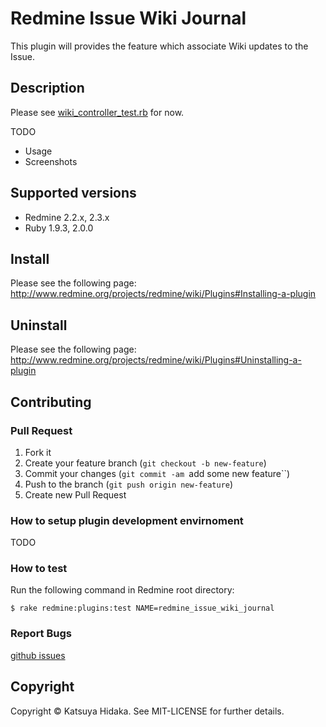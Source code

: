 # Redmine Issue Wiki Journal

This plugin will provides the feature which associate Wiki updates to the Issue.

## Description

Please see [wiki_controller_test.rb](https://github.com/hidakatsuya/redmine_issue_wiki_journal/blob/master/test/functional/wiki_controller_test.rb) for now.

TODO

  * Usage
  * Screenshots

## Supported versions

  * Redmine 2.2.x, 2.3.x
  * Ruby 1.9.3, 2.0.0

## Install

Please see the following page:  
http://www.redmine.org/projects/redmine/wiki/Plugins#Installing-a-plugin

## Uninstall

Please see the following page:  
http://www.redmine.org/projects/redmine/wiki/Plugins#Uninstalling-a-plugin

## Contributing

### Pull Request

  1. Fork it
  2. Create your feature branch (``git checkout -b new-feature``)
  3. Commit your changes (``git commit -am ``add some new feature``)
  4. Push to the branch (``git push origin new-feature``)
  5. Create new Pull Request

### How to setup plugin development envirnoment

TODO

### How to test

Run the following command in Redmine root directory:

    $ rake redmine:plugins:test NAME=redmine_issue_wiki_journal

### Report Bugs

[github issues](https://github.com/hidakatsuya/redmine_issue_wiki_journal/issues/new)

## Copyright

Copyright &copy; Katsuya Hidaka. See MIT-LICENSE for further details.

